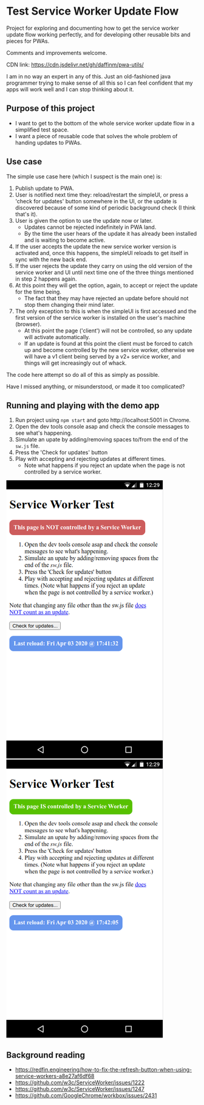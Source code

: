 # Test Service Worker Update Flow
Project for exploring and documenting how to get the service worker update flow working perfectly, and for developing
other reusable bits and pieces for PWAs.

Comments and improvements welcome.

CDN link: https://cdn.jsdelivr.net/gh/daffinm/pwa-utils/

I am in no way an expert in any of this. Just an old-fashioned java programmer trying to make sense of all this so I can 
feel confident that my apps will work well and I can stop thinking about it.

## Purpose of this project

* I want to get to the bottom of the whole service worker update flow in a simplified test space. 
* I want a piece of reusable code that solves the whole problem of handing updates to PWAs. 

## Use case

The simple use case here (which I suspect is the main one) is:

1. Publish update to PWA.
1. User is notified next time they: reload/restart the simpleUI, or press a 'check for updates' button somewhere in the UI, or the update 
is discovered because of some kind of periodic background check (I think that's it).
1. User is given the option to use the update now or later. 
   * Updates cannot be rejected indefinitely in PWA land.
   * By the time the user hears of the update it has already been installed and is waiting to become active.
1. If the user accepts the update the new service worker version is activated and, once this happens, the simpleUI reloads to get
itself in sync with the new back end.
1. If the user rejects the update they carry on using the old version of the service worker and UI until next time one of the 
three things mentioned in step 2 happens again. 
1. At this point they will get the option, again, to accept or reject the update for the time being. 
   * The fact that they may have rejected an update before should not stop them changing their mind later.
1. The only exception to this is when the simpleUI is first accessed and the first version of the service worker is installed
on the user's machine (browser). 
   * At this point the page ('client') will not be controlled, so any update will activate 
automatically. 
   * If an update is found at this point the client must be forced to catch up and become controlled by the new service worker, otherwise
we will have a v1 client being served by a v2+ service worker, and things will get increasingly out  of whack.

The code here attempt so do all of this as simply as possible. 

Have I missed anything, or misunderstood, or made it too complicated? 

## Running and playing with the demo app

1. Run project using `npm start` and goto http://localhost:5001 in Chrome.
1. Open the dev tools console asap and check the console messages to see what's happening.
1. Simulate an upate by adding/removing spaces to/from the end of the `sw.js` file.
1. Press the 'Check for updates' button
1. Play with accepting and rejecting updates at different times. 
   * Note what happens if you reject an update when the page is not controlled by a service worker.
   
![Uncontrolled client](img/controller-absent.png)
![Controlled client](img/controller-present.png)


## Background reading

* https://redfin.engineering/how-to-fix-the-refresh-button-when-using-service-workers-a8e27af6df68
* https://github.com/w3c/ServiceWorker/issues/1222
* https://github.com/w3c/ServiceWorker/issues/1247
* https://github.com/GoogleChrome/workbox/issues/2431
